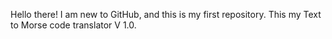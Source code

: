 Hello there! 
I am new to GitHub, and this is my first repository.
This my Text to Morse code translator V 1.0.

